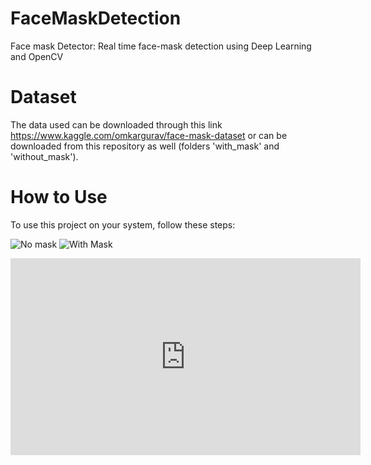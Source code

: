 # FaceMaskDetection
Face mask Detector: Real time face-mask detection using Deep Learning and OpenCV

# Dataset
The data used can be downloaded through this link https://www.kaggle.com/omkargurav/face-mask-dataset or can be downloaded from this repository as well (folders 'with_mask' and 'without_mask'). 

# How to Use
To use this project on your system, follow these steps:

![No mask](https://user-images.githubusercontent.com/15236517/101670609-605d6f80-3a21-11eb-8026-355d0cfd10a6.png)
![With Mask](https://user-images.githubusercontent.com/15236517/101670617-63586000-3a21-11eb-9c20-bd4ef7b9829c.png)

<iframe width="560" height="315" src="https://www.youtube.com/embed/E9NNBTYL318" frameborder="0" allow="accelerometer; autoplay; clipboard-write; encrypted-media; gyroscope; picture-in-picture" allowfullscreen></iframe>

